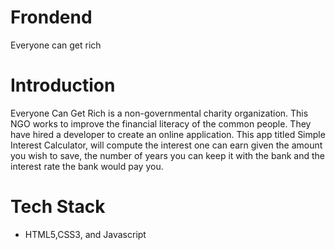 # Frondend 
Everyone can get rich

# Introduction 

Everyone Can Get Rich is a non-governmental charity organization. This NGO works to improve the financial literacy of the common people. They have hired a developer to create an online application. This app titled Simple Interest Calculator, will compute the interest one can earn given the amount you wish to save, the number of years you can keep it with the bank and the interest rate the bank would pay you.

# Tech Stack

* HTML5,CSS3, and Javascript